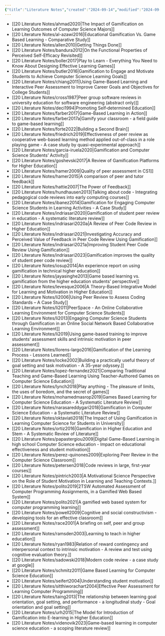 ```yaml
---
{"title":"Literature Notes","created":"2024-09-14","modified":"2024-09-14","dg-publish":true,"dg-permalink":"literature-notes","permalink":"/literature-notes/","dgPassFrontmatter":true,"updated":"2024-09-14"}
---
```





- [[20 Literature Notes/ahmad2020\|The Impact of Gamification on Learning Outcomes of Computer Science Majors]]
- [[20 Literature Notes/al-azawi2016\|Educational Gamification Vs. Game Based Learning - Comparative Study]]
- [[20 Literature Notes/allen2010\|Getting Things Done]]
- [[20 Literature Notes/bandura2012\|On the Functional Properties of Perceived Self-Efficacy Revisited]]
- [[20 Literature Notes/boller2017\|Play to Learn - Everything You Need to Know About Designing Effective Learning Games]]
- [[20 Literature Notes/butler2016\|Gamification to Engage and Motivate Students to Achieve Computer Science Learning Goals]]
- [[20 Literature Notes/chiang2011\|Using Game-Based Learning and Interactive Peer Assessment to Improve Career Goals and Objectives for College Students]]
- [[20 Literature Notes/cross1987\|Peer group software reviews in university education for software engineering (abstract only)]]
- [[20 Literature Notes/deci1994\|Promoting Self‐determined Education]]
- [[20 Literature Notes/farber2017\|Game-Based Learning in Action]]
- [[20 Literature Notes/farber2017a\|Gamify your classroom - a field guide to game-based learning]]
- [[20 Literature Notes/forte2022\|Building a Second Brain]]
- [[20 Literature Notes/friedrich2019\|Effectiveness of peer review as cooperative web-based learning method applied out-of-class in a role playing game - A case study by quasi-experimental approach]]
- [[20 Literature Notes/garcia-iruela2020\|Gamification and Computer Science Students’ Activity]]
- [[20 Literature Notes/goshevski2017\|A Review of Gamification Platforms for Higher Education]]
- [[20 Literature Notes/hamer2009\|Quality of peer assessment in CS1]]
- [[20 Literature Notes/hamer2015\|A comparison of peer and tutor feedback]]
- [[20 Literature Notes/hattie2007\|The Power of Feedback]]
- [[20 Literature Notes/hundhausen2013\|Talking about code - Integrating pedagogical code reviews into early computing courses]]
- [[20 Literature Notes/ibanez2014\|Gamification for Engaging Computer Science Students in Learning Activities - A Case Study]]
- [[20 Literature Notes/indriasari2020\|Gamification of student peer review in education - A systematic literature review]]
- [[20 Literature Notes/indriasari2020a\|A Review of Peer Code Review in Higher Education]]
- [[20 Literature Notes/indriasari2021\|Investigating Accuracy and Perceived Value of Feedback in Peer Code Review Using Gamification]]
- [[20 Literature Notes/indriasari2021a\|Improving Student Peer Code Review Using Gamification]]
- [[20 Literature Notes/indriasari2023\|Gamification improves the quality of student peer code review]]
- [[20 Literature Notes/iosup2014\|An experience report on using gamification in technical higher education]]
- [[20 Literature Notes/jayasinghe2013\|Game based learning vs. gamification from the higher education students' perspective]]
- [[20 Literature Notes/levesque2006\|A Theory-Based Integrative Model for Learning and Motivation in Higher Education]]
- [[20 Literature Notes/li2006\|Using Peer Review to Assess Coding Standards – A Case Study]]
- [[20 Literature Notes/li2011\|PeerSpace - An Online Collaborative Learning Environment for Computer Science Students]]
- [[20 Literature Notes/li2013\|Engaging Computer Science Students through Gamification in an Online Social Network Based Collaborative Learning Environment]]
- [[20 Literature Notes/li2019\|Using game-based training to improve students’ assessment skills and intrinsic motivation in peer assessment]]
- [[20 Literature Notes/llorens-largo2016\|Gamification of the Learning Process - Lessons Learned]]
- [[20 Literature Notes/locke2002\|Building a practically useful theory of goal setting and task motivation - A 35-year odyssey.]]
- [[20 Literature Notes/lopez-fernandez2021\|Comparing Traditional Teaching and Game-Based Learning Using Teacher-Authored Games on Computer Science Education]]
- [[20 Literature Notes/lynch2018\|Play anything - The pleasure of limits, the uses of boredom, and the secret of games]]
- [[20 Literature Notes/mohamedmasrop2019\|Games Based Learning for Computer Science Education - A Systematic Literature Review]]
- [[20 Literature Notes/narasareddygari2018\|Gamification in Computer Science Education - a Systematic Literature Review]]
- [[20 Literature Notes/oktaviati2018\|The Impact of Using Gamification in Learning Computer Science for Students in University]]
- [[20 Literature Notes/ortiz2016\|Gamification in Higher Education and Stem - A Systematic Review of Literature]]
- [[20 Literature Notes/papastergiou2009\|Digital Game-Based Learning in high school Computer Science education - Impact on educational effectiveness and student motivation]]
- [[20 Literature Notes/perez-quinones2009\|Exploring Peer Review in the Computer Science Classroom]]
- [[20 Literature Notes/petersen2018\|Code reviews in large, first-year courses]]
- [[20 Literature Notes/pintrich2003\|A Motivational Science Perspective on the Role of Student Motivation in Learning and Teaching Contexts.]]
- [[20 Literature Notes/polito2019\|2TSW Automated Assessment of Computer Programming Assignments, in a Gamified Web Based System]]
- [[20 Literature Notes/polito2021\|A gamified web based system for computer programming learning]]
- [[20 Literature Notes/powell2009\|Cognitive and social constructivism - developing tools for an effective classroom]]
- [[20 Literature Notes/race2001\|A briefing on self, peer and group assessment]]
- [[20 Literature Notes/ramsden2003\|Learning to teach in higher education]]
- [[20 Literature Notes/ryan1983\|Relation of reward contingency and interpersonal context to intrinsic motivation - A review and test using cognitive evaluation theory.]]
- [[20 Literature Notes/sadowski2018\|Modern code review - a case study at google]]
- [[20 Literature Notes/schmitz2011\|Game Based Learning for Computer Science Education]]
- [[20 Literature Notes/seifert2004\|Understanding student motivation]]
- [[20 Literature Notes/sitthiworachart2004\|Effective Peer Assessment for Learning Computer Programming]]
- [[20 Literature Notes/taing2013\|The relationship between learning goal orientation, goal setting, and performance - a longitudinal study - Goal orientation and goal setting]]
- [[20 Literature Notes/urh2015\|The Model for Introduction of Gamification into E-learning in Higher Education]]
- [[20 Literature Notes/videnovik2023\|Game-based learning in computer science education - a scoping literature review]]


